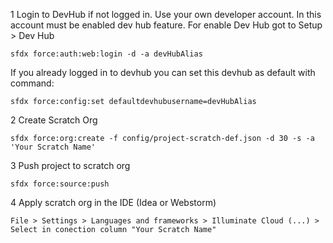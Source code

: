 1 Login to DevHub if not logged in.
Use your own developer account.
In this account must be enabled dev hub feature.
For enable Dev Hub got to Setup > Dev Hub
   ~~~
   sfdx force:auth:web:login -d -a devHubAlias
   ~~~
If you already logged in to devhub you can set this devhub as default with command:
   ~~~
   sfdx force:config:set defaultdevhubusername=devHubAlias
   ~~~
2 Create Scratch Org
~~~
sfdx force:org:create -f config/project-scratch-def.json -d 30 -s -a 'Your Scratch Name'
~~~
3 Push project to scratch org
~~~
sfdx force:source:push
~~~
4 Apply scratch org in the IDE (Idea or Webstorm)
~~~
File > Settings > Languages and frameworks > Illuminate Cloud (...) > Select in conection column "Your Scratch Name"
~~~
